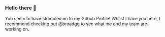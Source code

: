 ### Hello there 👋

You seem to have stumbled on to my Github Profile! Whilst I have you here, I recommend checking out @broadgg to see what me and my team are working on.
